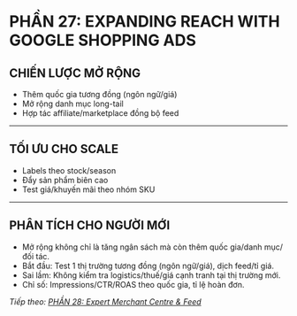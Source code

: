 # PHẦN 27: EXPANDING REACH WITH GOOGLE SHOPPING ADS

## CHIẾN LƯỢC MỞ RỘNG
- Thêm quốc gia tương đồng (ngôn ngữ/giá)  
- Mở rộng danh mục long-tail  
- Hợp tác affiliate/marketplace đồng bộ feed

---

## TỐI ƯU CHO SCALE
- Labels theo stock/season  
- Đẩy sản phẩm biên cao  
- Test giá/khuyến mãi theo nhóm SKU

---

## PHÂN TÍCH CHO NGƯỜI MỚI
- Mở rộng không chỉ là tăng ngân sách mà còn thêm quốc gia/danh mục/đối tác.
- Bắt đầu: Test 1 thị trường tương đồng (ngôn ngữ/giá), dịch feed/tỉ giá.
- Sai lầm: Không kiểm tra logistics/thuế/giá cạnh tranh tại thị trường mới.
- Chỉ số: Impressions/CTR/ROAS theo quốc gia, tỉ lệ hoàn đơn.

*Tiếp theo: [PHẦN 28: Expert Merchant Centre & Feed](../29_Part_28_Merchant_Centre_Expert.md)*
